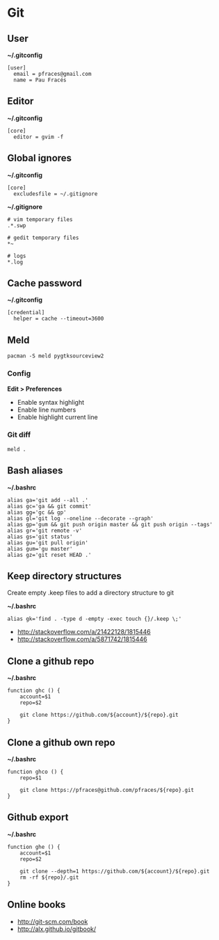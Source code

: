 Git
===

User
----

**~/.gitconfig**

    [user]
      email = pfraces@gmail.com
      name = Pau Fracés

Editor
------

**~/.gitconfig**

    [core]
      editor = gvim -f

Global ignores
--------------

**~/.gitconfig**

    [core]
      excludesfile = ~/.gitignore

**~/.gitignore**

    # vim temporary files
    .*.swp
    
    # gedit temporary files
    *~
    
    # logs
    *.log

Cache password
--------------

**~/.gitconfig**

    [credential]
      helper = cache --timeout=3600

Meld
----

    pacman -S meld pygtksourceview2

### Config

**Edit > Preferences**

*   Enable syntax highlight
*   Enable line numbers
*   Enable highlight current line

### Git diff

    meld .

Bash aliases
------------

**~/.bashrc**

```
alias ga='git add --all .'
alias gc='ga && git commit'
alias gg='gc && gp'
alias gl='git log --oneline --decorate --graph'
alias gp='gum && git push origin master && git push origin --tags'
alias gr='git remote -v'
alias gs='git status'
alias gu='git pull origin'
alias gum='gu master'
alias gz='git reset HEAD .'
```

Keep directory structures
-------------------------

Create empty .keep files to add a directory structure to git

**~/.bashrc**

    alias gk='find . -type d -empty -exec touch {}/.keep \;'

*   http://stackoverflow.com/a/21422128/1815446
*   http://stackoverflow.com/a/5871742/1815446

Clone a github repo
-------------------

**~/.bashrc**

```
function ghc () {
    account=$1
    repo=$2

    git clone https://github.com/${account}/${repo}.git
}
```

Clone a github own repo
-----------------------

**~/.bashrc**

```
function ghco () {
    repo=$1

    git clone https://pfraces@github.com/pfraces/${repo}.git
}
```

Github export
-------------

**~/.bashrc**

```
function ghe () {
    account=$1
    repo=$2

    git clone --depth=1 https://github.com/${account}/${repo}.git
    rm -rf ${repo}/.git
}
```

Online books
------------

*   http://git-scm.com/book
*   http://alx.github.io/gitbook/

